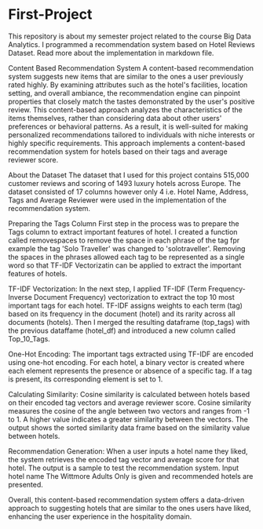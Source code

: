 # First-Project
This repository is about my semester project related to the course Big Data Analytics. I programmed a recommendation system based on Hotel Reviews Dataset. Read more about the implementation in markdown file.

Content Based Recommendation System
A content-based recommendation system suggests new items that are similar to the ones a user previously rated highly. By examining attributes such as the hotel's facilities, location setting, and overall ambiance, the recommendation engine can pinpoint properties that closely match the tastes demonstrated by the user's positive review. This content-based approach analyzes the characteristics of the items themselves, rather than considering data about other users' preferences or behavioral patterns. As a result, it is well-suited for making personalized recommendations tailored to individuals with niche interests or highly specific requirements. This approach implements a content-based recommendation system for hotels based on their tags and average reviewer score. 

About the Dataset
The dataset that I used for this project contains 515,000 customer reviews and scoring of 1493 luxury hotels across Europe. The dataset consisted of 17 columns however only 4 i.e. Hotel Name, Address, Tags and Average Reviewer were used in the implementation of the recommendation system. 

Preparing the Tags Column
First step in the process was to prepare the Tags column to extract important features of hotel. I created a function called removespaces to remove the space in each phrase of the tag fpr example the tag 'Solo Traveller' was changed to 'solotraveller'. Removing the spaces in the phrases allowed each tag to be represented as a single word so that TF-IDF Vectorizatin can be applied to extract the important features of hotels.

TF-IDF Vectorization:
In the next step, I applied TF-IDF (Term Frequency-Inverse Document Frequency) vectorization to extract the top 10 most important tags for each hotel. TF-IDF assigns weights to each term (tag) based on its frequency in the document (hotel) and its rarity across all documents (hotels). Then I merged the resulting dataframe (top_tags) with the previous dataffame (hotel_df) and introduced a new column called Top_10_Tags.
 
One-Hot Encoding:
The important tags extracted using TF-IDF are encoded using one-hot encoding. For each hotel, a binary vector is created where each element represents the presence or absence of a specific tag. If a tag is present, its corresponding element is set to 1.
 
Calculating Similarity:
Cosine similarity is calculated between hotels based on their encoded tag vectors and average reviewer score. Cosine similarity measures the cosine of the angle between two vectors and ranges from -1 to 1. A higher value indicates a greater similarity between the vectors. The output shows the sorted similarity data frame based on the similarity value between hotels.
 
Recommendation Generation:
When a user inputs a hotel name they liked, the system retrieves the encoded tag vector and average score for that hotel. The output is a sample to test the recommendation system. Input hotel name The Wittmore Adults Only is given and recommended hotels are presented.
 
Overall, this content-based recommendation system offers a data-driven approach to suggesting hotels that are similar to the ones users have liked, enhancing the user experience in the hospitality domain.

